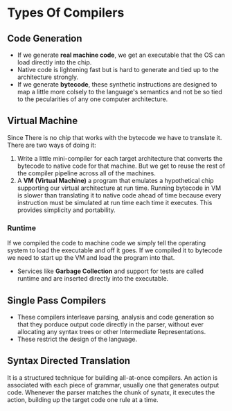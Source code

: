 # Types Of Compilers

## Code Generation
- If we generate **real machine code**, we get an executable that the OS can load directly into the chip.
- Native code is lightening fast but is hard to generate and tied up to the architecture strongly.
- If we generate **bytecode**, these synthetic instructions are designed to map a little more colsely to the 
language's semantics and not be so tied to the pecularities of any one computer architecture.

## Virtual Machine
Since There is no chip that works with the bytecode we have to translate it. There are two ways of doing it:
1. Write a little mini-compiler for each target architecture that converts the bytecode to native code for that machine.
But we get to reuse the rest of the compiler pipeline across all of the machines.
2. A **VM (Virtual Machine)** a program that emulates a hypothetical chip supporting our virtual architecture at run time.
Running bytecode in VM is slower than translating it to native code ahead of time because every instruction must be simulated at run time 
each time it executes. This provides simplicity and portability.

### Runtime
If we compiled the code to machine code we simply tell the operating system to load the executable and off it goes.
If we compiled it to bytecode we need to start up the VM and load the program into that.

+ Services like **Garbage Collection** and support for tests are called runtime and are inserted directly into the executable.

## Single Pass Compilers
- These compilers interleave parsing, analysis and code generation so that they porduce output code directly in the parser, without ever allocating any syntax trees or other
Intermediate Representations.
- These restrict the design of the language.

## Syntax Directed Translation
It is a structured technique for building all-at-once compilers. An action is associated with each piece of grammar, usually one that generates output code.
Whenever the parser matches the chunk of synatx, it executes the action, building up the target code one rule at a time.
